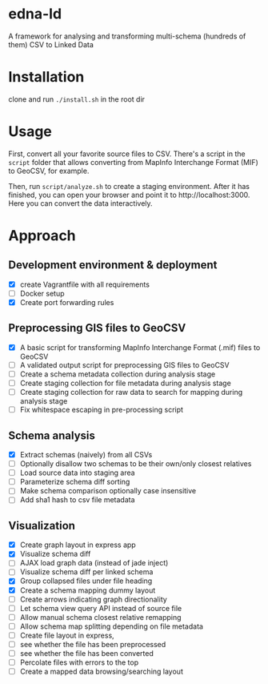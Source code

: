 # edna-ld
A framework for analysing and transforming multi-schema (hundreds of them) CSV to Linked Data

# Installation
clone and run `./install.sh` in the root dir

# Usage
First, convert all your favorite source files to CSV. There's a script in the `script` folder that allows converting from MapInfo Interchange Format (MIF) to GeoCSV, for example.

Then, run `script/analyze.sh` to create a staging environment. After it has finished, you can open your browser and point it to http://localhost:3000. Here you can convert the data interactively.

# Approach
## Development environment & deployment
- [X] create Vagrantfile with all requirements
- [ ] Docker setup
- [X] Create port forwarding rules

## Preprocessing GIS files to GeoCSV
- [X] A basic script for transforming MapInfo Interchange Format (.mif) files to GeoCSV
- [ ] A validated output script for preprocessing GIS files to GeoCSV
- [ ] Create a schema metadata collection during analysis stage
- [ ] Create staging collection for file metadata during analysis stage
- [ ] Create staging collection for raw data to search for mapping during analysis stage
- [ ] Fix whitespace escaping in pre-processing script

## Schema analysis
- [X] Extract schemas (naively) from all CSVs
- [ ] Optionally disallow two schemas to be their own/only closest relatives
- [ ] Load source data into staging area
- [ ] Parameterize schema diff sorting
- [ ] Make schema comparison optionally case insensitive
- [ ] Add sha1 hash to csv file metadata

## Visualization
- [X] Create graph layout in express app
- [X] Visualize schema diff
- [ ] AJAX load graph data (instead of jade inject)
- [ ] Visualize schema diff per linked schema
- [X] Group collapsed files under file heading
- [X] Create a schema mapping dummy layout
- [ ] Create arrows indicating graph directionality
- [ ] Let schema view query API instead of source file
- [ ] Allow manual schema closest relative remapping
- [ ] Allow schema map splitting depending on file metadata
- [ ] Create file layout in express, 
- [ ] see whether the file has been preprocessed
- [ ] see whether the file has been converted
- [ ] Percolate files with errors to the top
- [ ] Create a mapped data browsing/searching layout
